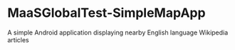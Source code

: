 # MaaSGlobalTest-SimpleMapApp
A simple Android application displaying nearby English language Wikipedia articles
